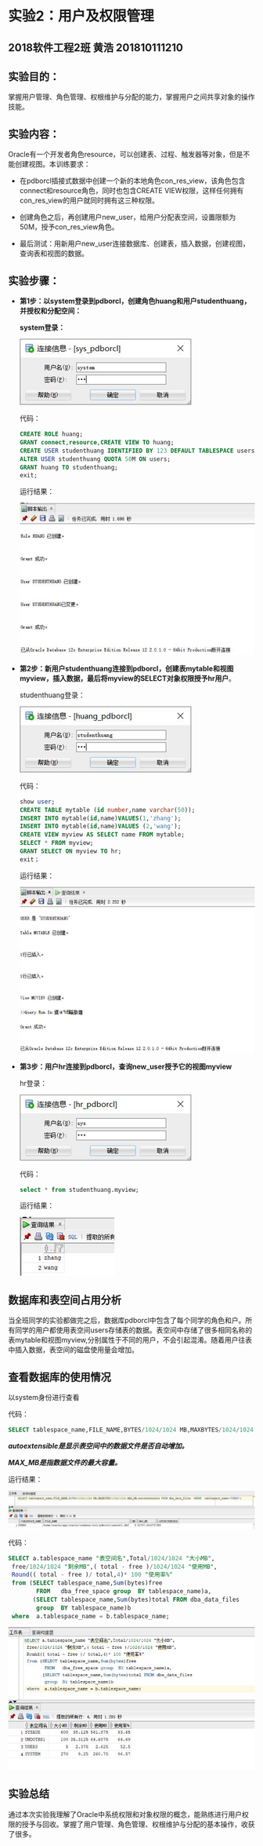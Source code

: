 # 实验2：用户及权限管理

## 2018软件工程2班  黄浩 201810111210

## 实验目的：

掌握用户管理、角色管理、权根维护与分配的能力，掌握用户之间共享对象的操作技能。

## 实验内容：

Oracle有一个开发者角色resource，可以创建表、过程、触发器等对象，但是不能创建视图。本训练要求：

- 在pdborcl插接式数据中创建一个新的本地角色con_res_view，该角色包含connect和resource角色，同时也包含CREATE VIEW权限，这样任何拥有con_res_view的用户就同时拥有这三种权限。

- 创建角色之后，再创建用户new_user，给用户分配表空间，设置限额为50M，授予con_res_view角色。

- 最后测试：用新用户new_user连接数据库、创建表，插入数据，创建视图，查询表和视图的数据。

  

## 实验步骤：

- **第1步：以system登录到pdborcl，创建角色huang和用户studenthuang，并授权和分配空间：**

  **system登录：**

  ![](./pict1.jpg)

  代码：

  ```sql
  CREATE ROLE huang;
  GRANT connect,resource,CREATE VIEW TO huang;
  CREATE USER studenthuang IDENTIFIED BY 123 DEFAULT TABLESPACE users TEMPORARY TABLESPACE temp;
  ALTER USER studenthuang QUOTA 50M ON users;
  GRANT huang TO studenthuang;
  exit;
  ```

  运行结果：

  ![](./pict2.jpg)



- **第2步：新用户studenthuang连接到pdborcl，创建表mytable和视图myview，插入数据，最后将myview的SELECT对象权限授予hr用户**。

  studenthuang登录：

  ![](./pict3.jpg)

  代码：

  ```sql
  show user;
  CREATE TABLE mytable (id number,name varchar(50));
  INSERT INTO mytable(id,name)VALUES(1,'zhang');
  INSERT INTO mytable(id,name)VALUES (2,'wang');
  CREATE VIEW myview AS SELECT name FROM mytable;
  SELECT * FROM myview;
  GRANT SELECT ON myview TO hr;
  exit；
  ```

  运行结果：

  ![](./pict4.jpg)



- **第3步：用户hr连接到pdborcl，查询new_user授予它的视图myview**

  hr登录：

  ![](./pict5.jpg)

  代码：

  ```sql
  select * from studenthuang.myview;
  ```

  运行结果：

  ![](./pict6.jpg)

  

## 数据库和表空间占用分析

当全班同学的实验都做完之后，数据库pdborcl中包含了每个同学的角色和户。所有同学的用户都使用表空间users存储表的数据。表空间中存储了很多相同名称的表mytable和视图myview,分别属性于不同的用户，不会引起混淆。随着用户往表中插入数据，表空间的磁盘使用量会增加。

## 查看数据库的使用情况

以system身份进行查看

代码：

```sql
SELECT tablespace_name,FILE_NAME,BYTES/1024/1024 MB,MAXBYTES/1024/1024 MAX_MB,autoextensible FROM dba_data_files  WHERE  tablespace_name='USERS';
```

***autoextensible是显示表空间中的数据文件是否自动增加。***

***MAX_MB是指数据文件的最大容量。***

运行结果：

![](./pict7.jpg)

代码：

```sql
SELECT a.tablespace_name "表空间名",Total/1024/1024 "大小MB",
 free/1024/1024 "剩余MB",( total - free )/1024/1024 "使用MB",
 Round(( total - free )/ total,4)* 100 "使用率%"
 from (SELECT tablespace_name,Sum(bytes)free
        FROM   dba_free_space group  BY tablespace_name)a,
       (SELECT tablespace_name,Sum(bytes)total FROM dba_data_files
        group  BY tablespace_name)b
 where  a.tablespace_name = b.tablespace_name;
```

![](./pict8.jpg)

## 实验总结

通过本次实验我理解了Oracle中系统权限和对象权限的概念，能熟练进行用户权限的授予与回收。掌握了用户管理、角色管理、权根维护与分配的基本操作，收获了很多。